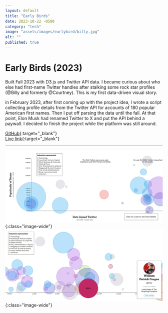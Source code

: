 ```yaml
---
layout: default
title: "Early Birds"
date: 2023-10-22 -0500
category: "tech"
image: "assets/images/earlybird/billy.jpg"
alt: ""
published: true
---
```


# Early Birds (2023)

Built Fall 2023 with D3.js and Twitter API data. I became curious about who else had first-name Twitter handles after stalking some rock star profiles (@Billy and formerly @Courtney). This is my first data-driven visual story.   

in February 2023, after first coming up with the project idea, I wrote a script collecting profile details from the Twitter API for accounts of 180 popular American first names. Then I put off parsing the data until the fall. At that point, Elon Musk had renamed Twitter to X and put the API behind a paywall. I decided to finish the project while the platform was still around.   

[GitHub](https://github.com/caroldinh/early-bird-datavis){:target="_blank"}  
[Live link](https://caroldinh.github.io/early-bird-datavis){:target="_blank"}  

---

![](assets/images/earlybird/start_scroll.jpg){:class="image-wide"}   
![](assets/images/earlybird/billy.jpg){:class="image-wide"}   